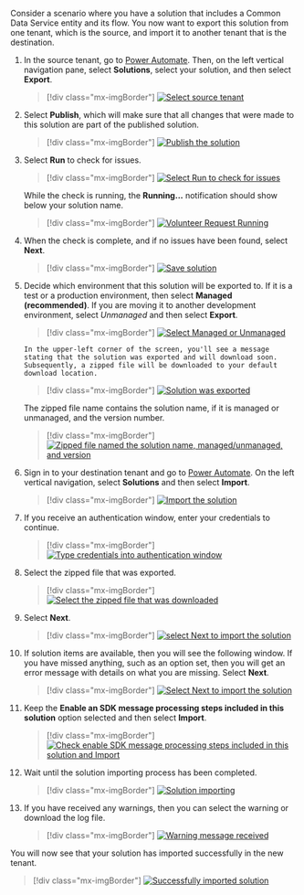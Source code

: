 Consider a scenario where you have a solution that includes a Common Data Service entity and its flow. You now want to export this solution from one tenant, which is the source, and import it to another tenant that is the destination.

1. In the source tenant, go to [Power Automate](https://flow.microsoft.com/?azure-portal=true). Then, on the left vertical navigation pane, select **Solutions**, select your solution, and then select **Export**.

	> [!div class="mx-imgBorder"]
	> [![Select source tenant](../media/select-solution-source-tenant-ssm.png)](../media/select-solution-source-tenant-ssm.png#lightbox)

1. Select **Publish**, which will make sure that all changes that were made to this solution are part of the published solution.

	> [!div class="mx-imgBorder"]
	> [![Publish the solution](../media/publish-solution-ssm.png)](../media/publish-solution-ssm.png#lightbox)

1. Select **Run** to check for issues.

	> [!div class="mx-imgBorder"]
	> [![Select Run to check for issues](../media/check-issues-run-ssm.png)](../media/check-issues-run-ssm.png#lightbox)

	While the check is running, the **Running...** notification should show below your solution name.

	> [!div class="mx-imgBorder"]
	> [![Volunteer Request Running](../media/check-issues-running-ssm.png)](../media/check-issues-running-ssm.png#lightbox)

1. When the check is complete, and if no issues have been found, select **Next**.

	> [!div class="mx-imgBorder"]
	> [![Save solution](../media/click-next-saving-solution-ssm.png)](../media/click-next-saving-solution-ssm.png#lightbox)

1. Decide which environment that this solution will be exported to. If it is a test or a production environment, then select **Managed (recommended)**. If you are moving it to another development environment, select *Unmanaged* and then select **Export**.

	> [!div class="mx-imgBorder"]
	> [![Select Managed or Unmanaged](../media/select-managed-unmanaged-ssm.png)](../media/select-managed-unmanaged-ssm.png#lightbox)

       In the upper-left corner of the screen, you'll see a message stating that the solution was exported and will download soon. Subsequently, a zipped file will be downloaded to your default download location.

	> [!div class="mx-imgBorder"]
	> [![Solution was exported](../media/solution-exported-label-ssm.png)](../media/solution-exported-label-ssm.png#lightbox)

	The zipped file name contains the solution name, if it is managed or unmanaged, and the version number.

	> [!div class="mx-imgBorder"]
	> [![Zipped file named the solution name, managed/unmanaged, and version](../media/zipped-file-name-ssm.png)](../media/zipped-file-name-ssm.png#lightbox)

1. Sign in to your destination tenant and go to [Power Automate](https://flow.microsoft.com/?azure-portal=true). On the left vertical navigation, select **Solutions** and then select **Import**.

	> [!div class="mx-imgBorder"]
	> [![Import the solution](../media/import-solution-ssm.png)](../media/import-solution-ssm.png#lightbox)

1. If you receive an authentication window, enter your credentials to continue.

	> [!div class="mx-imgBorder"]
	> [![Type credentials into authentication window](../media/authentication-window-ss.png)](../media/authentication-window-ss.png#lightbox)

1. Select the zipped file that was exported.

	> [!div class="mx-imgBorder"]
	> [![Select the zipped file that was downloaded](../media/select-downloaded-solution-ssm.png)](../media/select-downloaded-solution-ssm.png#lightbox)

1. Select **Next**.

	> [!div class="mx-imgBorder"]
	> [![select Next to import the solution](../media/next-solution-import-ssm.png)](../media/next-solution-import-ssm.png#lightbox)

1. If solution items are available, then you will see the following window. If you have missed anything, such as an option set, then you will get an error message with details on what you are missing. Select **Next**.

	> [!div class="mx-imgBorder"]
	> [![Select Next to import the solution](../media/click-next-import-solution-ssm.png)](../media/click-next-import-solution-ssm.png#lightbox)

1. Keep the **Enable an SDK message processing steps included in this solution** option selected and then select **Import**.

	> [!div class="mx-imgBorder"]
	> [![Check enable SDK message processing steps included in this solution and Import](../media/keep-box-checked-import-ssm.png)](../media/keep-box-checked-import-ssm.png#lightbox)

1. Wait until the solution importing process has been completed.

	> [!div class="mx-imgBorder"]
	> [![Solution importing](../media/import-solution-ss.png)](../media/import-solution-ss.png#lightbox)

1. If you have received any warnings, then you can select the warning or download the log file.

	> [!div class="mx-imgBorder"]
	> [![Warning message received](../media/warning-message-ss.png)](../media/warning-message-ss.png#lightbox)

You will now see that your solution has imported successfully in the new tenant.

> [!div class="mx-imgBorder"]
> [![Successfully imported solution](../media/imported-solution-ssm.png)](../media/imported-solution-ssm.png#lightbox)
